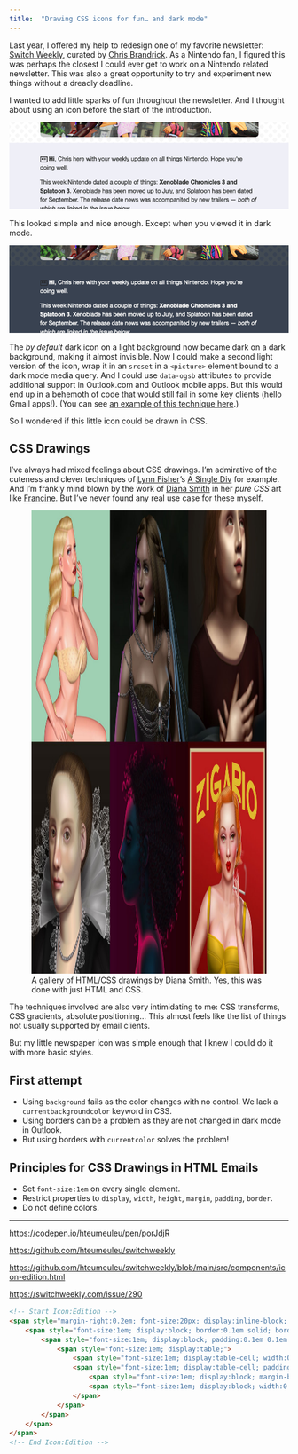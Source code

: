 ```yaml
---
title:  "Drawing CSS icons for fun… and dark mode"
---
```


Last year, I offered my help to redesign one of my favorite newsletter: [Switch Weekly](https://switchweekly.com/), curated by [Chris Brandrick](https://mastodon.social/@brandrick). As a Nintendo fan, I figured this was perhaps the closest I could ever get to work on a Nintendo related newsletter. This was also a great opportunity to try and experiment new things without a dreadly deadline.

I wanted to add little sparks of fun throughout the newsletter. And I thought about using an icon before the start of the introduction.

![A screenshot of the newsletter intro with a newspaper icon right before the text.](/uploads/2023/02/switch-weekly-icon.png)

This looked simple and nice enough. Except when you viewed it in dark mode.

![The same screenshot as before but now in dark mode. The dark outlined icon is now dark on a dark background.](/uploads/2023/02/switch-weekly-icon-buggy.png)

The *by default* dark icon on a light background now became dark on a dark background, making it almost invisible. Now I could make a second light version of the icon, wrap it in an `srcset` in a `<picture>` element bound to a dark mode media query. And I could use `data-ogsb` attributes to provide additional support in Outlook.com and Outlook mobile apps. But this would end up in a behemoth of code that would still fail in some key clients (hello Gmail apps!). (You can see [an example of this technique here](https://codepen.io/hteumeuleu/pen/porJdjR).)

So I wondered if this little icon could be drawn in CSS.

## CSS Drawings

I’ve always had mixed feelings about CSS drawings. I’m admirative of the cuteness and clever techniques of [Lynn Fisher](https://lynnandtonic.com/)’s [A Single Div](https://a.singlediv.com/) for example. And I’m frankly mind blown by the work of [Diana Smith](https://diana-adrianne.com/) in her *pure CSS* art like [Francine](https://diana-adrianne.com/purecss-francine/). But I’ve never found any real use case for these myself.

<figure class="figure">
<a href="https://diana-adrianne.com/#portfolio"><img src="/uploads/2023/02/diana-smith-css-art.jpg" alt="" width="1253" height="835" /></a>
<figcaption>A gallery of HTML/CSS drawings by Diana Smith. Yes, this was done with just HTML and CSS.</figcaption>
</figure>

The techniques involved are also very intimidating to me: CSS transforms, CSS gradients, absolute positioning… This almost feels like the list of things not usually supported by email clients.

But my little newspaper icon was simple enough that I knew I could do it with more basic styles.

## First attempt

* Using `background` fails as the color changes with no control. We lack a `currentbackgroundcolor` keyword in CSS.
* Using borders can be a problem as they are not changed in dark mode in Outlook.
* But using borders with `currentcolor` solves the problem!


## Principles for CSS Drawings in HTML Emails

* Set `font-size:1em` on every single element.
* Restrict properties to `display`, `width`, `height`, `margin`, `padding`, `border`.
* Do not define colors.

---

https://codepen.io/hteumeuleu/pen/porJdjR

https://github.com/hteumeuleu/switchweekly

https://github.com/hteumeuleu/switchweekly/blob/main/src/components/icon-edition.html

https://switchweekly.com/issue/290

```html
<!-- Start Icon:Edition -->
<span style="margin-right:0.2em; font-size:20px; display:inline-block; vertical-align:middle;" role="presentation">
	<span style="font-size:1em; display:block; border:0.1em solid; border-radius:0 0 0.1em 0.1em; pointer-events:none;">
		<span style="font-size:1em; display:block; padding:0.1em 0.1em 0.25em;">
			<span style="font-size:1em; display:table;">
				<span style="font-size:1em; display:table-cell; width:0.2em; border-bottom:0.25em solid;"></span>
				<span style="font-size:1em; display:table-cell; padding-left:0.05em;">
					<span style="font-size:1em; display:block; margin-bottom:0.05em; width:0.35em; border-bottom:0.1em solid;"></span>
					<span style="font-size:1em; display:block; width:0.35em; border-bottom:0.1em solid;"></span>
				</span>
			</span>
		</span>
	</span>
</span>
<!-- End Icon:Edition -->

```